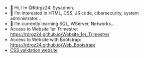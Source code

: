 - 👋 Hi, I’m @Rdrgz24. Sysadmin.
- 👀 I’m interested in HTML, CSS, JS code, cibersecurity, system administrator...
- 🌱 I’m currently learning SQL, WServer, Networks...
- Access to Website 1er Trimestre: https://rdrgz24.github.io/Website_1er_Trimestre/
- Access to Website with Bootstrap: https://rdrgz24.github.io/Web_Bootstrap/
- [CSS validation website](/Web_Bootstrap/CSS_validacion_pagina_BOOTSTRAP_PDF.pdf)
